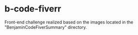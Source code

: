 # b-code-fiverr

Front-end challenge realized based on the images located in the "BenjaminCodeFiverSummary" directory.
